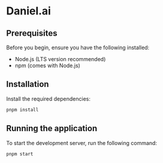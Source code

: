# Daniel.ai

## Prerequisites

Before you begin, ensure you have the following installed:

- Node.js (LTS version recommended)
- npm (comes with Node.js)

## Installation

Install the required dependencies:

```bash
pnpm install
```

## Running the application

To start the development server, run the following command:

```bash
pnpm start
```